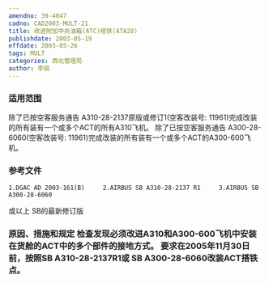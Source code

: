 ```yaml
---
amendno: 39-4047
cadno: CAD2003-MULT-21
title: 改进附加中央油箱(ATC)搭铁(ATA28)
publishdate: 2003-05-19
effdate: 2003-05-26
tags: MULT
categories: 西北管理局
author: 李锐
---
```


### 适用范围 
除了已按空客服务通告 A310-28-2137原版或修订1(空客改装号: 11961)完成改装的所有装有一个或多个ACT的所有A310飞机。     除了已按空客服务通告 A300-28-6060(空客改装号: 11961)完成改装的所有装有一个或多个ACT的A300-600飞机。

<!--more-->
### 参考文件
    1.DGAC AD 2003-161(B)     2.AIRBUS SB A310-28-2137 R1     3.AIRBUS SB A300-28-6060 
或以上 SB的最新修订版

### 原因、措施和规定     检查发现必须改进A310和A300-600飞机中安装在货舱的ACT中的多个部件的接地方式。     要求在2005年11月30日前，按照SB A310-28-2137R1或 SB A300-28-6060改装ACT搭铁点。
